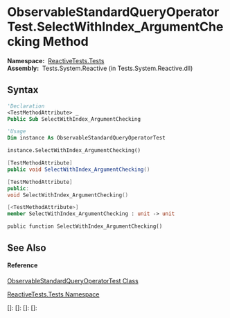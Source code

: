 # ObservableStandardQueryOperatorTest.SelectWithIndex\_ArgumentChecking Method

**Namespace:**  [ReactiveTests.Tests](ReactiveTests.Tests\ReactiveTests.Tests.md)  
**Assembly:**  Tests.System.Reactive (in Tests.System.Reactive.dll)

## Syntax

```vb
'Declaration
<TestMethodAttribute> _
Public Sub SelectWithIndex_ArgumentChecking
```

```vb
'Usage
Dim instance As ObservableStandardQueryOperatorTest

instance.SelectWithIndex_ArgumentChecking()
```

```csharp
[TestMethodAttribute]
public void SelectWithIndex_ArgumentChecking()
```

```c++
[TestMethodAttribute]
public:
void SelectWithIndex_ArgumentChecking()
```

```fsharp
[<TestMethodAttribute>]
member SelectWithIndex_ArgumentChecking : unit -> unit 
```

```jscript
public function SelectWithIndex_ArgumentChecking()
```

## See Also

#### Reference

[ObservableStandardQueryOperatorTest Class](ObservableStandardQueryOperatorTest\ObservableStandardQueryOperatorTest.md)

[ReactiveTests.Tests Namespace](ReactiveTests.Tests\ReactiveTests.Tests.md)

[]: 
[]: 
[]: 
[]: 